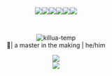 ### 
<p align="center"><a href="https://www.facebook.com/miggypawaon/"><img src="https://img.shields.io/badge/Facebook-1877F2?style=for-the-badge&logo=facebook&logoColor=white"></img></a><a href="https://twitter.com/miggy_pawaon"><img src="https://img.shields.io/badge/Twitter-1DA1F2?style=for-the-badge&logo=twitter&logoColor=white"></img></a><a href="https://www.linkedin.com/in/louispawaon/"><img src="https://img.shields.io/badge/LinkedIn-0077B5?style=for-the-badge&logo=linkedin&logoColor=white"></img></a><a href="https://www.hackerrank.com/tremor6916"><img src="https://img.shields.io/badge/-Hackerrank-2EC866?style=for-the-badge&logo=HackerRank&logoColor=white"></img></a><a href="https://www.freecodecamp.org/louispawaon"><img src="https://img.shields.io/badge/free%20code%20camp-27273D?style=for-the-badge&logo=freecodecamp&logoColor=white"></img></a><a href="https://myanimelist.net/profile/6916tremor"><img src="https://img.shields.io/badge/Myanimelist-2E51A2?style=for-the-badge&logo=myanimelist&logoColor=white"></img></a></p>
<br>
<p align="center">
<img align="center" alt="killua-temp" src="https://raw.githubusercontent.com/tremor6916/tremor6916/main/musashi.gif" style="max-width;100">
<br>
👹| a master in the making | he/him 
</p>
<p align="center">
<img align="center" src="https://github-readme-stats.vercel.app/api?username=louispawaon&show_icons=true&theme=tokyonight">
  <br>
<img align="center" src="http://github-readme-streak-stats.herokuapp.com?user=louispawaon&theme=tokyonight&hide_border=true">

</p>
<!--
**tremor6916/tremor6916** is a ✨ _special_ ✨ repository because its `README.md` (this file) appears on your GitHub profile.

Here are some ideas to get you started:

- 🔭 I’m currently working on ...
- 🌱 I’m currently learning ...
- 👯 I’m looking to collaborate on ...
- 🤔 I’m looking for help with ...
- 💬 Ask me about ...
- 📫 How to reach me: ...
- 😄 Pronouns: ...
- ⚡ Fun fact: ...
-->
